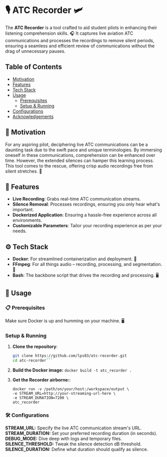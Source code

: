 # 🎙️ ATC Recorder 🛩️

The **ATC Recorder** is a tool crafted to aid student pilots in enhancing their listening comprehension skills. 🎧 It captures live aviation ATC communications and processes the recordings to remove silent periods, ensuring a seamless and efficient review of communications without the drag of unnecessary pauses.

## Table of Contents

- [Motivation](#-motivation)
- [Features](#-features)
- [Tech Stack](#-tech-stack)
- [Usage](#-usage)
  - [Prerequisites](#-prerequisites)
  - [Setup & Running](#setup--running)
- [Configurations](#-configurations)
- [Acknowledgements](#-acknowledgements)

## 🌟 Motivation

For any aspiring pilot, deciphering live ATC communications can be a daunting task due to the swift pace and unique terminologies. By immersing oneself in these communications, comprehension can be enhanced over time. However, the extended silences can hamper this learning process. This tool comes to the rescue, offering crisp audio recordings free from silent stretches. 🚀

## 🎉 Features

- **Live Recording**: Grabs real-time ATC communication streams.
- **Silence Removal**: Processes recordings, ensuring you only hear what's important.
- **Dockerized Application**: Ensuring a hassle-free experience across all environments.
- **Customizable Parameters**: Tailor your recording experience as per your needs.

## ⚙️ Tech Stack

- **Docker**: For streamlined containerization and deployment. 🐳
- **FFmpeg**: For all things audio – recording, processing, and segmentation. 🎵
- **Bash**: The backbone script that drives the recording and processing. 🖥️

## 🚀 Usage

### 📋 Prerequisites

Make sure Docker is up and humming on your machine. 🖥️

### Setup & Running

1. **Clone the repository**:
   ```bash
   git clone https://github.com/lps83/atc-recorder.git
   cd atc-recorder```

2. **Build the Docker image:**
    ```docker build -t atc_recorder .```

3. **Get the Recorder airborne:**:
    ```
    docker run -v /path/on/your/host:/workspace/output \
    -e STREAM_URL=http://your-streaming-url-here \
    -e STREAM_DURATION=7200 \
    atc_recorder
    ```
    
### 🛠️ Configurations

**STREAM_URL:** Specify the live ATC communication stream's URL.
**STREAM_DURATION:** Set your preferred recording duration (in seconds).
**DEBUG_MODE:** Dive deep with logs and temporary files.
**SILENCE_THRESHOLD:** Tweak the silence detection dB threshold.
**SILENCE_DURATION:** Define what duration should qualify as silence.